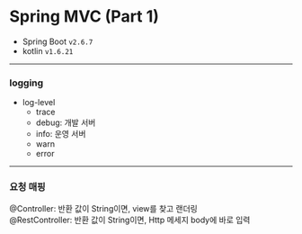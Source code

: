 # Spring MVC (Part 1)

- Spring Boot `v2.6.7`
- kotlin `v1.6.21`

---

### logging
* log-level
  * trace
  * debug: 개발 서버
  * info: 운영 서버
  * warn
  * error

---
### 요청 매핑
@Controller: 반환 값이 String이면, view를 찾고 랜더링 \
@RestController: 반환 값이 String이면, Http 메세지 body에 바로 입력


